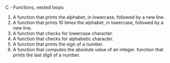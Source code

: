 C - Functions, nested loops
1. A function that prints the alphabet, in lowercase, followed by a new line.
2. A function that prints 10 times the alphabet, in lowercase, followed by a new line.
3. A function that checks for lowercase character.
4. A function that checks for alphabetic character.
5. A function that prints the sign of a number.
5. A function that computes the absolute value of an integer.
function that prints the last digit of a number.
